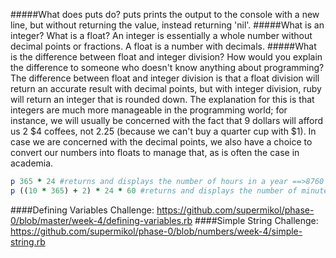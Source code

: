 #####What does puts do?
puts prints the output to the console with a new line, but without returning the value, instead returning 'nil'.
#####What is an integer? What is a float?
An integer is essentially a whole number without decimal points or fractions. A float is a number with decimals.
#####What is the difference between float and integer division? How would you explain the difference to someone who doesn't know anything about programming?
The difference between float and integer division is that a float division will return an accurate result with decimal points, but with integer division, ruby will return an integer that is rounded down.
The explanation for this is that integers are much more manageable in the programming world; for instance, we will usually be concerned with the fact that 9 dollars will afford us 2 $4 coffees, not 2.25 (because we can't buy a quarter cup with $1). In case we are concerned with the decimal points, we also have a choice to convert our numbers into floats to manage that, as is often the case in academia.

```ruby
p 365 * 24 #returns and displays the number of hours in a year ==>8760
p ((10 * 365) + 2) * 24 * 60 #returns and displays the number of minutes in a decade, including two leap days. ==>5258880
```

####Defining Variables Challenge:
https://github.com/supermikol/phase-0/blob/master/week-4/defining-variables.rb
####Simple String Challenge:
https://github.com/supermikol/phase-0/blob/numbers/week-4/simple-string.rb